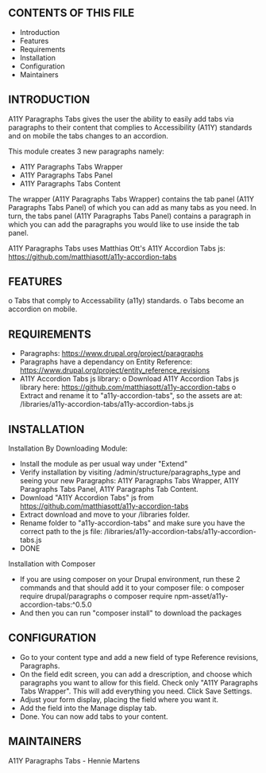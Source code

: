 
CONTENTS OF THIS FILE
--------------------------------------------------------------------------------

 * Introduction
 * Features
 * Requirements
 * Installation
 * Configuration
 * Maintainers

INTRODUCTION
--------------------------------------------------------------------------------

A11Y Paragraphs Tabs gives the user the ability to easily add tabs via
paragraphs to their content that complies to Accessibility (A11Y) standards
and on mobile the tabs changes to an accordion.

This module creates 3 new paragraphs namely:
- A11Y Paragraphs Tabs Wrapper
- A11Y Paragraphs Tabs Panel
- A11Y Paragraphs Tabs Content

The wrapper (A11Y Paragraphs Tabs Wrapper) contains the tab panel
(A11Y Paragraphs Tabs Panel) of which you can add as many tabs as you need.
In turn, the tabs panel (A11Y Paragraphs Tabs Panel) contains a paragraph in
which you can add the paragraphs you would like to use inside the tab panel.

A11Y Paragraphs Tabs uses Matthias Ott's A11Y Accordion Tabs js:
https://github.com/matthiasott/a11y-accordion-tabs

FEATURES
--------------------------------------------------------------------------------
o Tabs that comply to Accessability (a11y) standards.
o Tabs become an accordion on mobile.

REQUIREMENTS
--------------------------------------------------------------------------------
- Paragraphs: https://www.drupal.org/project/paragraphs
- Paragraphs have a dependancy on Entity Reference:
  https://www.drupal.org/project/entity_reference_revisions
- A11Y Accordion Tabs js library:
  o Download A11Y Accordion Tabs js library here:
    https://github.com/matthiasott/a11y-accordion-tabs
  o Extract and rename it to "a11y-accordion-tabs", so the
    assets are at:
    /libraries/a11y-accordion-tabs/a11y-accordion-tabs.js

INSTALLATION
--------------------------------------------------------------------------------

Installation By Downloading Module:
- Install the module as per usual way under "Extend"
- Verify installation by visiting /admin/structure/paragraphs_type and seeing
your new Paragraphs: A11Y Paragraphs Tabs Wrapper, A11Y Paragraphs Tabs Panel,
A11Y Paragraphs Tab Content.
- Download "A11Y Accordion Tabs" js from
https://github.com/matthiasott/a11y-accordion-tabs
- Extract download and move to your /libraries folder.
- Rename folder to "a11y-accordion-tabs" and make sure you have the correct
path to the js file: /libraries/a11y-accordion-tabs/a11y-accordion-tabs.js
- DONE

Installation with Composer
- If you are using composer on your Drupal environment, run these 2 commands and
that should add it to your composer file:
  o composer require drupal/paragraphs
  o composer require npm-asset/a11y-accordion-tabs:^0.5.0
- And then you can run "composer install" to download the packages


CONFIGURATION
--------------------------------------------------------------------------------

- Go to your content type and add a new field of type Reference revisions,
Paragraphs.
- On the field edit screen, you can add a drescription, and choose which
paragraphs you want to allow for this field. Check only
"A11Y Paragraphs Tabs Wrapper". This will add everything you need.
Click Save Settings.
- Adjust your form display, placing the field where you want it.
- Add the field into the Manage display tab.
- Done. You can now add tabs to your content.


MAINTAINERS
--------------------------------------------------------------------------------
A11Y Paragraphs Tabs - Hennie Martens
